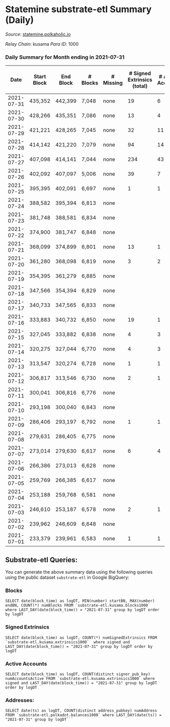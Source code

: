 # Statemine substrate-etl Summary (Daily)

_Source_: [statemine.polkaholic.io](https://statemine.polkaholic.io)

*Relay Chain*: kusama
*Para ID*: 1000



### Daily Summary for Month ending in 2021-07-31


| Date | Start Block | End Block | # Blocks | # Missing | # Signed Extrinsics (total) | # Active Accounts | # Addresses with Balances | # Events | # Transfers | # XCM Transfers In | # XCM Transfers Out |
| ---- | ----------- | --------- | -------- | --------- | --------------------------- | ----------------- | ------------------------- | -------- | ----------- | ------------------ | ------------------- |
| 2021-07-31 | 435,352 | 442,399 | 7,048 | none  | 19 | 6 | 10,170 | 14,532 | 342 ($397.75) |   |   |
| 2021-07-30 | 428,266 | 435,351 | 7,086 | none  | 13 | 4 |  | 14,441 | 202 ($0.03) |   |   |
| 2021-07-29 | 421,221 | 428,265 | 7,045 | none  | 32 | 11 |  | 14,772 | 546 ($0.72) |   |   |
| 2021-07-28 | 414,142 | 421,220 | 7,079 | none  | 94 | 14 |  | 15,843 | 1,306 ($15.23) |   |   |
| 2021-07-27 | 407,098 | 414,141 | 7,044 | none  | 234 | 43 |  | 18,019 | 2,750 ($1,280.76) |   |   |
| 2021-07-26 | 402,092 | 407,097 | 5,006 | none  | 39 | 7 |  | 10,503 | 374 ($49.92) |   |   |
| 2021-07-25 | 395,395 | 402,091 | 6,697 | none  | 1 | 1 |  | 13,427 | 23 ($0.002) |   |   |
| 2021-07-24 | 388,582 | 395,394 | 6,813 | none  |  |  |  | 13,633 |   |   |   |
| 2021-07-23 | 381,748 | 388,581 | 6,834 | none  |  |  |  | 13,671 |   |   |   |
| 2021-07-22 | 374,900 | 381,747 | 6,848 | none  |  |  |  | 13,703 |   |   |   |
| 2021-07-21 | 368,099 | 374,899 | 6,801 | none  | 13 | 1 |  | 43,717 | 10,069 ($170.66) |   |   |
| 2021-07-20 | 361,280 | 368,098 | 6,819 | none  | 3 | 2 |  | 13,720 | 69 ($0.0035) |   |   |
| 2021-07-19 | 354,395 | 361,279 | 6,885 | none  |  |  |  | 13,774 |   |   |   |
| 2021-07-18 | 347,566 | 354,394 | 6,829 | none  |  |  |  | 13,661 |   |   |   |
| 2021-07-17 | 340,733 | 347,565 | 6,833 | none  |  |  |  | 13,670 |   |   |   |
| 2021-07-16 | 333,883 | 340,732 | 6,850 | none  | 19 | 1 |  | 23,952 | 172 ($4.71) |   |   |
| 2021-07-15 | 327,045 | 333,882 | 6,838 | none  | 4 | 3 |  | 13,785 | 87 ($3.06) |   |   |
| 2021-07-14 | 320,275 | 327,044 | 6,770 | none  | 4 | 3 |  | 13,685 | 100 ($64.81) |   |   |
| 2021-07-13 | 313,547 | 320,274 | 6,728 | none  | 1 | 1 |  | 13,489 | 23 ($0.001) |   |   |
| 2021-07-12 | 306,817 | 313,546 | 6,730 | none  | 2 | 1 |  | 13,514 | 46 ($0.0024) |   |   |
| 2021-07-11 | 300,041 | 306,816 | 6,776 | none  |  |  |  | 13,556 |   |   |   |
| 2021-07-10 | 293,198 | 300,040 | 6,843 | none  |  |  |  | 13,690 |   |   |   |
| 2021-07-09 | 286,406 | 293,197 | 6,792 | none  | 1 | 1 |  | 13,616 | 23 ($0.0022) |   |   |
| 2021-07-08 | 279,631 | 286,405 | 6,775 | none  |  |  |  | 13,554 |   |   |   |
| 2021-07-07 | 273,014 | 279,630 | 6,617 | none  | 6 | 4 |  | 13,380 | 98 ($54.54) |   |   |
| 2021-07-06 | 266,386 | 273,013 | 6,628 | none  |  |  |  | 13,260 |   |   |   |
| 2021-07-05 | 259,769 | 266,385 | 6,617 | none  |  |  |  | 13,237 |   |   |   |
| 2021-07-04 | 253,188 | 259,768 | 6,581 | none  |  |  |  | 13,189 |   |   |   |
| 2021-07-03 | 246,610 | 253,187 | 6,578 | none  | 2 | 1 |  | 13,216 | 46 ($0.0048) |   |   |
| 2021-07-02 | 239,962 | 246,609 | 6,648 | none  |  |  |  | 13,300 |   |   |   |
| 2021-07-01 | 233,379 | 239,961 | 6,583 | none  | 1 | 1 |  | 13,203 | 23 ($0.0018) |   |   |

## Substrate-etl Queries:
You can generate the above summary data using the following queries using the public dataset `substrate-etl` in Google BigQuery:


### Blocks
```
SELECT date(block_time) as logDT, MIN(number) startBN, MAX(number) endBN, COUNT(*) numBlocks FROM `substrate-etl.kusama.blocks1000`  where LAST_DAY(date(block_time)) = "2021-07-31" group by logDT order by logDT
```


### Signed Extrinsics
```
SELECT date(block_time) as logDT, COUNT(*) numSignedExtrinsics FROM `substrate-etl.kusama.extrinsics1000`  where signed and LAST_DAY(date(block_time)) = "2021-07-31" group by logDT order by logDT
```


### Active Accounts
```
SELECT date(block_time) as logDT, COUNT(distinct signer_pub_key) numAccountsActive FROM `substrate-etl.kusama.extrinsics1000` where signed and LAST_DAY(date(block_time)) = "2021-07-31" group by logDT order by logDT
```


### Addresses:
```
SELECT date(ts) as logDT, COUNT(distinct address_pubkey) numAddress FROM `substrate-etl.polkadot.balances1000` where LAST_DAY(date(ts)) = "2021-07-31" group by logDT```


